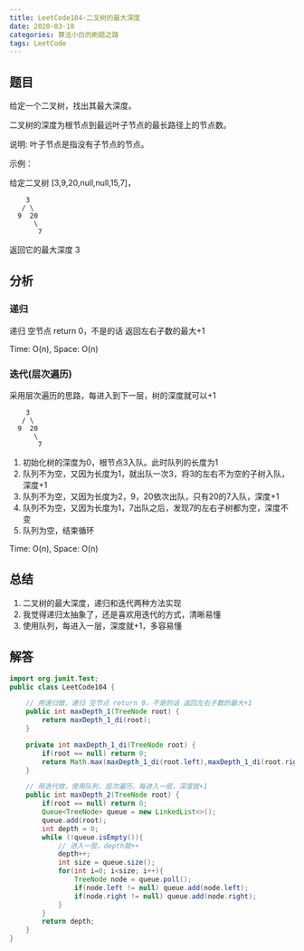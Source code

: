 ```yaml
---
title: LeetCode104-二叉树的最大深度
date: 2020-03-10
categories: 算法小白的刷题之路
tags: LeetCode
---
```


## 题目
给定一个二叉树，找出其最大深度。

二叉树的深度为根节点到最远叶子节点的最长路径上的节点数。

说明: 叶子节点是指没有子节点的节点。

示例：

给定二叉树 [3,9,20,null,null,15,7]，

```
    3
   / \
  9  20
      \
       7
```
返回它的最大深度 3 
## 分析
### 递归
递归 空节点 return 0，不是的话 返回左右子数的最大+1

Time: O(n), Space: O(n)

### 迭代(层次遍历)
采用层次遍历的思路，每进入到下一层，树的深度就可以+1

```
    3
   / \
  9  20
      \
       7
```
1. 初始化树的深度为0，根节点3入队。此时队列的长度为1
2. 队列不为空，又因为长度为1，就出队一次3，将3的左右不为空的子树入队，深度+1
3. 队列不为空，又因为长度为2，9，20依次出队，只有20的7入队，深度+1
4. 队列不为空，又因为长度为1，7出队之后，发现7的左右子树都为空，深度不变
5. 队列为空，结束循环

Time: O(n), Space: O(n)

## 总结
1. 二叉树的最大深度，递归和迭代两种方法实现
2. 我觉得递归太抽象了，还是喜欢用迭代的方式，清晰易懂
3. 使用队列，每进入一层，深度就+1，多容易懂

## 解答

````java
import org.junit.Test;
public class LeetCode104 {

	// 用递归做，递归 空节点 return 0，不是的话 返回左右子数的最大+1
	public int maxDepth_1(TreeNode root) {
		return maxDepth_1_di(root);
	}

	private int maxDepth_1_di(TreeNode root) {
		if(root == null) return 0;
		return Math.max(maxDepth_1_di(root.left),maxDepth_1_di(root.right)) + 1;
	}

	// 用迭代做，使用队列，层次遍历，每进入一层，深度就+1
	public int maxDepth_2(TreeNode root) {
		if(root == null) return 0;
		Queue<TreeNode> queue = new LinkedList<>();
		queue.add(root);
		int depth = 0;
		while (!queue.isEmpty()){
			// 进入一层，depth就++
			depth++;
			int size = queue.size();
			for(int i=0; i<size; i++){
				TreeNode node = queue.poll();
				if(node.left != null) queue.add(node.left);
				if(node.right != null) queue.add(node.right);
			}
		}
		return depth;
	}
}

````









